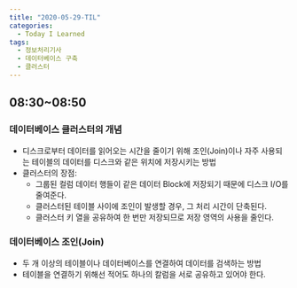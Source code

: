 ```yaml
---
title: "2020-05-29-TIL"
categories:
  - Today I Learned
tags:
  - 정보처리기사
  - 데이터베이스 구축
  - 클러스터
---
```


## 08:30~08:50
### 데이터베이스 클러스터의 개념
  - 디스크로부터 데이터를 읽어오는 시간을 줄이기 위해 조인(Join)이나 자주 사용되는 테이블의 데이터를 디스크와 같은 위치에 저장시키는 방법
  - 클러스터의 장점:
    - 그룹된 컬럼 데이터 행들이 같은 데이터 Block에 저장되기 때문에 디스크 I/O를 줄여준다.
    - 클러스터된 테이블 사이에 조인이 발생할 경우, 그 처리 시간이 단축된다.
    - 클러스터 키 열을 공유하여 한 번만 저장되므로 저장 영역의 사용을 줄인다.
    
### 데이터베이스 조인(Join)
  - 두 개 이상의 테이블이나 데이터베이스를 연결하여 데이터를 검색하는 방법
  - 테이블을 연결하기 위해선 적어도 하나의 칼럼을 서로 공유하고 있어야 한다.
